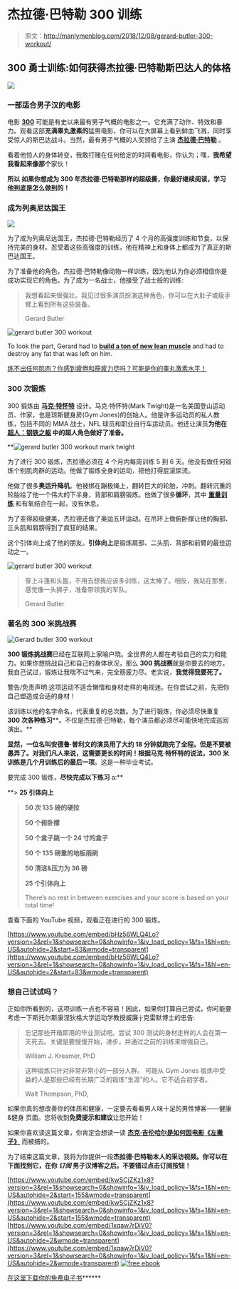 # 杰拉德·巴特勒 300 训练

> 原文：<http://manlymenblog.com/2018/12/08/gerard-butler-300-workout/>

## **300 勇士训练:如何获得杰拉德·巴特勒斯巴达人的体格**

![](img/cec205c3a453cbb10b9dfd3c5d3fa12b.png)

### 一部适合男子汉的电影

电影 [**300**](https://www.imdb.com/title/tt0416449/) 可能是有史以来最有男子气概的电影之一。它充满了动作、特效和暴力。观看这部**充满睾丸激素的**猛男电影，你可以在大屏幕上看到鲜血飞溅，同时享受惊人的斯巴达战斗。当然，最有男子气概的人奖颁给了主演 [**杰拉德·巴特勒**](https://www.imdb.com/name/nm0124930/) 。

看着他惊人的身体转变，我敢打赌在任何给定的时间看电影，你认为；嘿，**我希望我看起来像那个**家伙！

**所以** **如果你想成为 300 年杰拉德·巴特勒那样的超级撕，你最好继续阅读，学习他到底是怎么做到的！**

### 成为列奥尼达国王

![](img/4e387296ff1916443cf276e9228cd530.png)

为了成为列奥尼达国王，杰拉德·巴特勒经历了 4 个月的高强度训练和节食，以保持完美的身材。忍受着这些高强度的训练，他在精神上和身体上都成为了真正的斯巴达国王。

为了准备他的角色，杰拉德·巴特勒像动物一样训练，因为他认为你必须相信你是成功实现它的角色。为了成为一名战士，他接受了战士般的训练:

> 我想看起来很强壮。我见过很多演员扮演这种角色，你可以在大肚子或瘦手臂上看到所有这些装备。
> 
> Gerard Butler

![gerard butler 300 workout](img/884c4bb710c94496598096579a59f200.png)

To look the part, Gerard had to [**build a ton of new lean muscle**](http://manlymenblog.com/2018/02/02/reasons-why-you-are-not-building-muscle/) and had to destroy any fat that was left on him.

[练不出任何肌肉？你感到疲倦和筋疲力尽吗？可能是你的睾丸激素水平！](https://mailchi.mp/5ef9b44c9ca8/testogen)

### **300 次锻炼**

300 锻炼由 [**马克·特怀特**](https://en.wikipedia.org/wiki/Mark_Twight) 设计。马克·特怀特(Mark Twight)是一名美国登山运动员、作家，也是琼斯健身房(Gym Jones)的创始人。他是许多运动员的私人教练，包括不同的 MMA 战士，NFL 球员和职业自行车运动员。他还让演员[](https://www.imdb.com/name/nm0147147/)**为他在 [**超人：钢铁之躯**](https://www.imdb.com/title/tt0770828/?ref_=nm_knf_t1) 中的超人角色做好了准备。**

**![gerard butler 300 workout mark twight](img/aab000bf094340c53fb3597ddbaac737.png)

为了进行 300 锻炼，杰拉德必须在 4 个月内每周训练 5 到 6 天。他没有做任何锻炼个别肌肉群的运动。他做了锻炼全身的运动，把他打得屁滚尿流。

他做了很多**奥运升降机**。他被绑在蹦极绳上，翻转巨大的轮胎，冲刺。翻转沉重的轮胎给了他一个伟大的下半身，背部和肩膀锻炼。他做了很多**循环**，其中 [**重量训练**](http://manlymenblog.com/2018/06/13/this-is-why-every-man-should-lift-weights/) 和有氧结合在一起，没有休息。

为了变得超级健美，杰拉德还做了奥运五环运动。在吊环上做俯卧撑让他的胸部、三头肌和肩膀得到了疯狂的结果。

这个引体向上成了他的朋友。**引体向上**是锻炼肩部、二头肌、背部和前臂的最佳运动之一。

![gerard butler 300 workout](img/0719b3400e6ce743ddf317c8856a3ccb.png)

> 穿上斗篷和头盔，不用去想我应该多训练，这太棒了。相反，我站在那里，感觉像一头狮子，准备带领我的军队。
> 
> Gerard Butler

### **著名的 300 米挑战赛**

![Gerard butler 300 workout](img/31994d08629d8256c5152ff3930e9c82.png)

**300 锻炼挑战赛**已经在互联网上家喻户晓。全世界的人都在考验自己的实力和能力。如果你想挑战自己和自己的身体状况，那么 **300 挑战赛**就是你要去的地方。我自己试过，锻炼让我喘不过气来，完全筋疲力尽。老实说，**我觉得我要死了。**

警告/免责声明:这项运动不适合懒惰和身材走样的电视迷。在你尝试之前，先把你自己塑造成合适的身材！

该训练以他的名字命名，代表重复的总次数。为了进行锻炼，你必须尽快重复 **300 次各种练习****。不仅是杰拉德·巴特勒，每个演员都必须尽可能快地完成巡回演出。**

 **显然，一位名叫安德鲁·普利文的演员用了大约 18 分钟就跑完了全程。但是不要被愚弄了。对我们凡人来说，这需要更长的时间！根据马克·特怀特的说法，300 米训练是几个月训练后的最后一项**。这是一种毕业考试。

要完成 300 锻炼，**尽快完成以下练习** a:**

 **> **25 引体向上**
> 
> **50 次 135 磅的硬拉**
> 
> **50 个俯卧撑**
> 
> **50 个盒子跳一个 24 寸的盒子**
> 
> **50 个 135 磅重的地板雨刷**
> 
> **50 清洁&压力为 36 磅**
> 
> **25 个引体向上**
> 
> There’s no rest in between exercises and your score is based on your total time!

查看下面的 YouTube 视频，观看正在进行的 300 锻炼。

 [https://www.youtube.com/embed/bHz56WLQ4Lo?version=3&rel=1&showsearch=0&showinfo=1&iv_load_policy=1&fs=1&hl=en-US&autohide=2&start=83&wmode=transparent](https://www.youtube.com/embed/bHz56WLQ4Lo?version=3&rel=1&showsearch=0&showinfo=1&iv_load_policy=1&fs=1&hl=en-US&autohide=2&start=83&wmode=transparent) 

### **想自己试试吗？**

正如你所看到的，这项训练一点也不容易！因此，如果你打算自己尝试，你可能要考虑一下斯托尔斯康涅狄格大学运动学教授威廉·j·克雷默博士的忠告:

> 忘记那些开箱即用的毕业测试吧。尝试 300 测试的身材走样的人会在第一天死去。关键是要慢慢开始，进步，并通过之前的训练来增强自己。
> 
> William J. Kreamer, PhD

> 这种锻炼只针对非常非常小的一部分人群。
> 可能从 Gym Jones 锻炼中受益的人是那些已经有长期广泛的锻炼“生涯”的人。它不适合初学者。
> 
>  Walt Thompson, PhD,

如果你真的想改善你的体质和健康，一定要去看看男人味十足的男性博客——健康&健身 页面。您将收到**免费提示和建议**让您开始！

如果你喜欢读这篇文章，你肯定会想读一读 [**杰克·吉伦哈尔是如何因电影《左撇子》**](http://manlymenblog.com/2018/10/16/how-jake-gyllenhaal-got-so-ripped-for-southpaw/) 而被捕的。

为了结束这篇文章，我将为你提供一段**杰拉德·巴特勒本人的采访视频。你可以在下面找到它，在你 ***订阅*** 男子汉博客之后。不要错过点击订阅按钮！**

 [https://www.youtube.com/embed/kwSCjZKz1x8?version=3&rel=1&showsearch=0&showinfo=1&iv_load_policy=1&fs=1&hl=en-US&autohide=2&start=155&wmode=transparent](https://www.youtube.com/embed/kwSCjZKz1x8?version=3&rel=1&showsearch=0&showinfo=1&iv_load_policy=1&fs=1&hl=en-US&autohide=2&start=155&wmode=transparent)  [https://www.youtube.com/embed/1xqaw7rDiV0?version=3&rel=1&showsearch=0&showinfo=1&iv_load_policy=1&fs=1&hl=en-US&autohide=2&wmode=transparent](https://www.youtube.com/embed/1xqaw7rDiV0?version=3&rel=1&showsearch=0&showinfo=1&iv_load_policy=1&fs=1&hl=en-US&autohide=2&wmode=transparent) [![free ebook](img/829e5ef58dd2bf5f6e97e6eda0169b24.png)](https://i0.wp.com/manlymenblog.com/wp-content/uploads/2021/10/Free-E-book.png)

[在这里下载你的免费电子书](https://mailchi.mp/896b52eba5bd/manly-men-blog-e-book)******